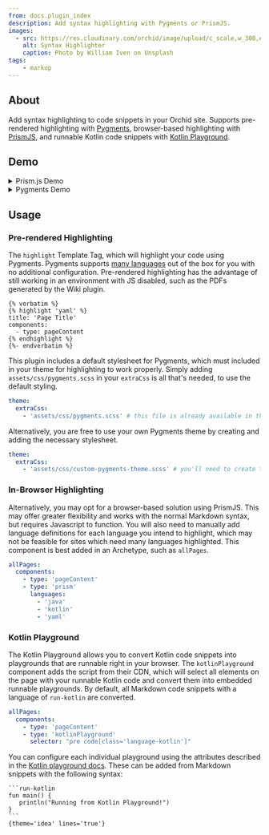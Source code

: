 ```yaml
---
from: docs.plugin_index
description: Add syntax highlighting with Pygments or PrismJS.
images:
  - src: https://res.cloudinary.com/orchid/image/upload/c_scale,w_300,e_blur:150/v1524973700/plugins/syntaxhighlighter.jpg
    alt: Syntax Highlighter
    caption: Photo by William Iven on Unsplash
tags:
    - markup
---
```


## About

Add syntax highlighting to code snippets in your Orchid site. Supports pre-rendered highlighting with 
[Pygments](http://pygments.org/), browser-based highlighting with [PrismJS](https://prismjs.com/), and runnable Kotlin
code snippets with [Kotlin Playground](https://github.com/JetBrains/kotlin-playground).

## Demo

<details>
<summary>Prism.js Demo</summary>

{% filter compileAs('md') %}
```java
public class HelloWorld {
    public static void main(String[] args) {
        // Prints "Hello, World" to the terminal window.
        System.out.println("Hello, World");
    }
}
```
{% endfilter %}
</details>

<details>
<summary>Pygments Demo</summary>
{% highlight 'java' %}
public class HelloWorld {
    public static void main(String[] args) {
        // Prints "Hello, World" to the terminal window.
        System.out.println("Hello, World");
    }
}
{% endhighlight %}
</details>

## Usage

### Pre-rendered Highlighting

The `highlight` Template Tag, which will highlight your code using Pygments. Pygments supports 
[many languages](http://pygments.org/languages/) out of the box for you with no additional configuration. Pre-rendered
highlighting has the advantage of still working in an environment with JS disabled, such as the PDFs generated by the
Wiki plugin.

```jinja
{% verbatim %}
{% highlight 'yaml' %}
title: 'Page Title'
components:
  - type: pageContent
{% endhighlight %}
{%- endverbatim %}
```

This plugin includes a default stylesheet for Pygments, which must included in your theme for highlighting to work 
properly. Simply adding `assets/css/pygments.scss` in your `extraCss` is all that's needed, to use the default styling.

```yaml
theme:
  extraCss: 
    - 'assets/css/pygments.scss' # this file is already available in the plugin's resources
```

Alternatively, you are free to use your own Pygments theme by creating and adding the necessary stylesheet.

```yaml
theme:
  extraCss: 
    - 'assets/css/custom-pygments-theme.scss' # you'll need to create this file yourself
```

### In-Browser Highlighting

Alternatively, you may opt for a browser-based solution using PrismJS. This may offer greater flexibility and works with
the normal Markdown syntax, but requires Javascript to function. You will also need to manually add language definitions
for each language you intend to highlight, which may not be feasible for sites which need many languages highlighted. 
This component is best added in an Archetype, such as `allPages`.

```yaml
allPages:
  components:
    - type: 'pageContent'
    - type: 'prism'
      languages: 
        - 'java'
        - 'kotlin'
        - 'yaml'
```

### Kotlin Playground

The Kotlin Playground allows you to convert Kotlin code snippets into playgrounds that are runnable right in your 
browser. The `kotlinPlayground` component adds the script from their CDN, which will select all elements on the page 
with your runnable Kotlin code and convert them into embedded runnable playgrounds. By default, all Markdown code 
snippets with a language of `run-kotlin` are converted.

```yaml
allPages:
  components:
    - type: 'pageContent'
    - type: 'kotlinPlayground'
      selector: "pre code[class='language-kotlin']"
```

You can configure each individual playground using the attributes described in the [Kotlin playground docs](https://github.com/JetBrains/kotlin-playground#customizing-editors).
These can be added from Markdown snippets with the following syntax:

    ```run-kotlin
    fun main() {
       println("Running from Kotlin Playground!")
    }
    ```
    {theme='idea' lines='true'}

